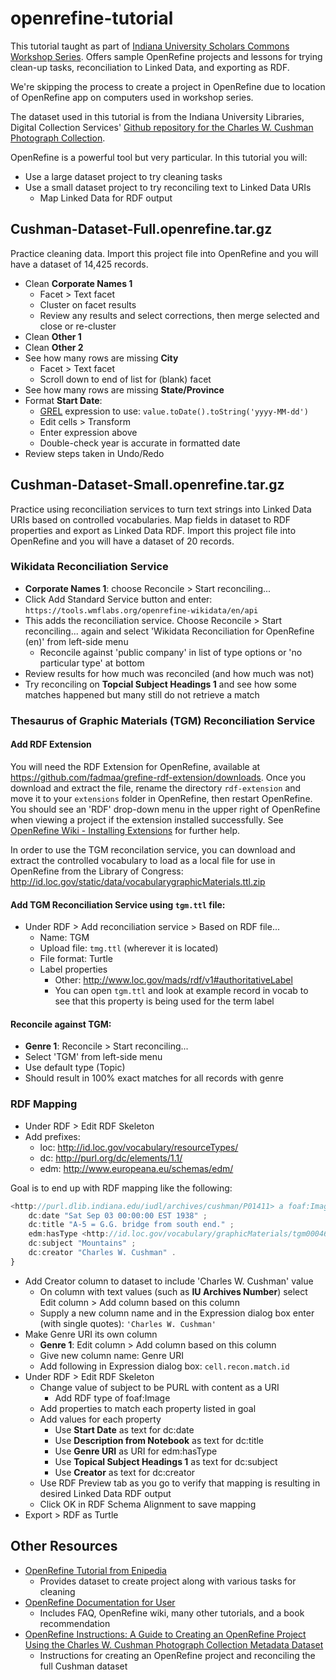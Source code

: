 # openrefine-tutorial
This tutorial taught as part of <a href="https://libraries.indiana.edu/seminars-and-workshops">Indiana University Scholars Commons Workshop Series</a>. Offers sample OpenRefine projects and lessons for trying clean-up tasks, reconciliation to Linked Data, and exporting as RDF.

We're skipping the process to create a project in OpenRefine due to location of OpenRefine app on computers used in workshop series.

The dataset used in this tutorial is from the Indiana University Libraries, Digital Collection Services' <a href="https://github.com/iulibdcs/cushman_photos">Github repository for the Charles W. Cushman Photograph Collection</a>. 

OpenRefine is a powerful tool but very particular. In this tutorial you will:
* Use a large dataset project to try cleaning tasks
* Use a small dataset project to try reconciling text to Linked Data URIs
  * Map Linked Data for RDF output

## Cushman-Dataset-Full.openrefine.tar.gz
Practice cleaning data. Import this project file into OpenRefine and you will have a dataset of 14,425 records.
* Clean **Corporate Names 1**
    * Facet > Text facet
    * Cluster on facet results
    * Review any results and select corrections, then merge selected and close or re-cluster
* Clean **Other 1**
* Clean **Other 2**
* See how many rows are missing **City**
    * Facet > Text facet
    * Scroll down to end of list for (blank) facet
* See how many rows are missing **State/Province**
* Format **Start Date**: 
    * <a href="https://github.com/OpenRefine/OpenRefine/wiki/General-Refine-Expression-Language">GREL</a> expression to use: `value.toDate().toString('yyyy-MM-dd')`
    * Edit cells > Transform
    * Enter expression above
    * Double-check year is accurate in formatted date
* Review steps taken in Undo/Redo

## Cushman-Dataset-Small.openrefine.tar.gz
Practice using reconciliation services to turn text strings into Linked Data URIs based on controlled vocabularies. Map fields in dataset to RDF properties and export as Linked Data RDF. Import this project file into OpenRefine and you will have a dataset of 20 records.

### Wikidata Reconciliation Service
* **Corporate Names 1**: choose Reconcile > Start reconciling...
* Click Add Standard Service button and enter: `https://tools.wmflabs.org/openrefine-wikidata/en/api`
* This adds the reconciliation service. Choose Reconcile > Start reconciling... again and select 'Wikidata Reconciliation for OpenRefine (en)' from left-side menu
  * Reconcile against 'public company' in list of type options or 'no particular type' at bottom
* Review results for how much was reconciled (and how much was not)
* Try reconciling on **Topcial Subject Headings 1** and see how some matches happened but many still do not retrieve a match

### Thesaurus of Graphic Materials (TGM) Reconciliation Service

#### Add RDF Extension
You will need the RDF Extension for OpenRefine, available at https://github.com/fadmaa/grefine-rdf-extension/downloads.  Once you download and extract the file, rename the directory `rdf-extension` and move it to your `extensions` folder in OpenRefine, then restart OpenRefine. You should see an 'RDF' drop-down menu in the upper right of OpenRefine when viewing a project if the extension installed successfully. See <a href="https://github.com/OpenRefine/OpenRefine/wiki/Installing-Extensions">OpenRefine Wiki - Installing Extensions</a> for further help.

In order to use the TGM reconcilation service, you can download and extract the controlled vocabulary to load as a local file for use in OpenRefine from the Library of Congress: http://id.loc.gov/static/data/vocabularygraphicMaterials.ttl.zip

#### Add TGM Reconciliation Service using `tgm.ttl` file:
* Under RDF > Add reconciliation service > Based on RDF file...
    * Name: TGM
    * Upload file: `tmg.ttl` (wherever it is located)
    * File format: Turtle
    * Label properties
        * Other: http://www.loc.gov/mads/rdf/v1#authoritativeLabel
        * You can open `tgm.ttl` and look at example record in vocab to see that this property is being used for the term label

#### Reconcile against TGM:
* **Genre 1**: Reconcile > Start reconciling...
* Select 'TGM' from left-side menu
* Use default type (Topic)
* Should result in 100% exact matches for all records with genre

### RDF Mapping
* Under RDF > Edit RDF Skeleton
* Add prefixes:
  * loc: http://id.loc.gov/vocabulary/resourceTypes/
  * dc: http://purl.org/dc/elements/1.1/
  * edm: http://www.europeana.eu/schemas/edm/

Goal is to end up with RDF mapping like the following:
```javascript
<http://purl.dlib.indiana.edu/iudl/archives/cushman/P01411> a foaf:Image ;
	dc:date "Sat Sep 03 00:00:00 EST 1938" ;
	dc:title "A-5 = G.G. bridge from south end." ;
	edm:hasType <http://id.loc.gov/vocabulary/graphicMaterials/tgm000464> ;
	dc:subject "Mountains" ;
	dc:creator "Charles W. Cushman" .
}
```

* Add Creator column to dataset to include 'Charles W. Cushman' value
    * On column with text values (such as **IU Archives Number**) select Edit column > Add column based on this column
    * Supply a new column name and in the Expression dialog box enter (with single quotes): `'Charles W. Cushman'`
* Make Genre URI its own column
    * **Genre 1**: Edit column > Add column based on this column
    * Give new column name: Genre URI
    * Add following in Expression dialog box: `cell.recon.match.id`
* Under RDF > Edit RDF Skeleton
    * Change value of subject to be PURL with content as a URI
        * Add RDF type of foaf:Image
    * Add properties to match each property listed in goal
    * Add values for each property
    	* Use **Start Date** as text for dc:date
    	* Use **Description from Notebook** as text for dc:title
    	* Use **Genre URI** as URI for edm:hasType
    	* Use **Topical Subject Headings 1** as text for dc:subject
    	* Use **Creator** as text for dc:creator
    * Use RDF Preview tab as you go to verify that mapping is resulting in desired Linked Data RDF output
    * Click OK in RDF Schema Alignment to save mapping
* Export > RDF as Turtle

## Other Resources
* <a href="http://is.gd/refine">OpenRefine Tutorial from Enipedia</a>
    * Provides dataset to create project along with various tasks for cleaning
* <a href="http://openrefine.org/documentation.html">OpenRefine Documentation for User</a>
    * Includes FAQ, OpenRefine wiki, many other tutorials, and a book recommendation
* <a href="https://docs.google.com/document/d/1rvVOc69NJtNacTqgmkOliOBGDdYI4J1-qqIcRuFrou0/edit?usp=sharing">OpenRefine Instructions: A Guide to Creating an OpenRefine Project Using the Charles W. Cushman Photograph Collection Metadata Dataset</a>
    * Instructions for creating an OpenRefine project and reconciling the full Cushman dataset

